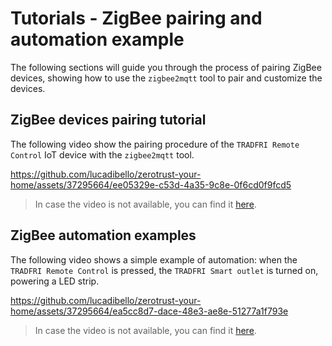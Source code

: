 # Tutorials - ZigBee pairing and automation example

The following sections will guide you through the process of pairing ZigBee devices, showing how to use the `zigbee2mqtt` tool to pair and customize the devices.

## ZigBee devices pairing tutorial

The following video show the pairing procedure of the `TRADFRI Remote Control` IoT device with the `zigbee2mqtt` tool.

https://github.com/lucadibello/zerotrust-your-home/assets/37295664/ee05329e-c53d-4a35-9c8e-0f6cd0f9fcd5

> In case the video is not available, you can find it [here](./assets/videos/zigbee-pairing-demo.mp4).

## ZigBee automation examples

The following video shows a simple example of automation: when the `TRADFRI Remote Control` is pressed, the `TRADFRI Smart outlet` is turned on, powering a LED strip.

https://github.com/lucadibello/zerotrust-your-home/assets/37295664/ea5cc8d7-dace-48e3-ae8e-51277a1f793e

> In case the video is not available, you can find it [here](./assets/videos/ha-automation-demo.mp4).
